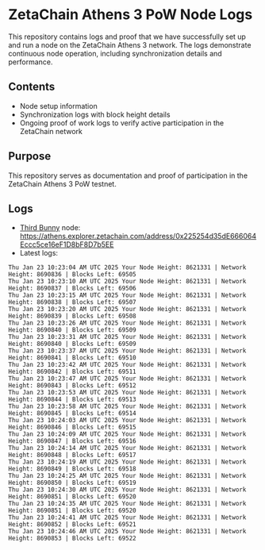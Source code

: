 # ZetaChain Athens 3 PoW Node Logs
This repository contains logs and proof that we have successfully set up and run a node on the ZetaChain Athens 3 network. The logs demonstrate continuous node operation, including synchronization details and performance.

## Contents
- Node setup information
- Synchronization logs with block height details
- Ongoing proof of work logs to verify active participation in the ZetaChain network

## Purpose
This repository serves as documentation and proof of participation in the ZetaChain Athens 3 PoW testnet.

## Logs

- [Third Bunny](https://thirdbunny.xyz/) node: https://athens.explorer.zetachain.com/address/0x225254d35dE666064Eccc5ce16eF1D8bF8D7b5EE
- Latest logs:
```
Thu Jan 23 10:23:04 AM UTC 2025 Your Node Height: 8621331 | Network Height: 8690836 | Blocks Left: 69505
Thu Jan 23 10:23:10 AM UTC 2025 Your Node Height: 8621331 | Network Height: 8690837 | Blocks Left: 69506
Thu Jan 23 10:23:15 AM UTC 2025 Your Node Height: 8621331 | Network Height: 8690838 | Blocks Left: 69507
Thu Jan 23 10:23:20 AM UTC 2025 Your Node Height: 8621331 | Network Height: 8690839 | Blocks Left: 69508
Thu Jan 23 10:23:26 AM UTC 2025 Your Node Height: 8621331 | Network Height: 8690840 | Blocks Left: 69509
Thu Jan 23 10:23:31 AM UTC 2025 Your Node Height: 8621331 | Network Height: 8690840 | Blocks Left: 69509
Thu Jan 23 10:23:37 AM UTC 2025 Your Node Height: 8621331 | Network Height: 8690841 | Blocks Left: 69510
Thu Jan 23 10:23:42 AM UTC 2025 Your Node Height: 8621331 | Network Height: 8690842 | Blocks Left: 69511
Thu Jan 23 10:23:47 AM UTC 2025 Your Node Height: 8621331 | Network Height: 8690843 | Blocks Left: 69512
Thu Jan 23 10:23:53 AM UTC 2025 Your Node Height: 8621331 | Network Height: 8690844 | Blocks Left: 69513
Thu Jan 23 10:23:58 AM UTC 2025 Your Node Height: 8621331 | Network Height: 8690845 | Blocks Left: 69514
Thu Jan 23 10:24:03 AM UTC 2025 Your Node Height: 8621331 | Network Height: 8690846 | Blocks Left: 69515
Thu Jan 23 10:24:09 AM UTC 2025 Your Node Height: 8621331 | Network Height: 8690847 | Blocks Left: 69516
Thu Jan 23 10:24:14 AM UTC 2025 Your Node Height: 8621331 | Network Height: 8690848 | Blocks Left: 69517
Thu Jan 23 10:24:19 AM UTC 2025 Your Node Height: 8621331 | Network Height: 8690849 | Blocks Left: 69518
Thu Jan 23 10:24:25 AM UTC 2025 Your Node Height: 8621331 | Network Height: 8690850 | Blocks Left: 69519
Thu Jan 23 10:24:30 AM UTC 2025 Your Node Height: 8621331 | Network Height: 8690851 | Blocks Left: 69520
Thu Jan 23 10:24:35 AM UTC 2025 Your Node Height: 8621331 | Network Height: 8690851 | Blocks Left: 69520
Thu Jan 23 10:24:41 AM UTC 2025 Your Node Height: 8621331 | Network Height: 8690852 | Blocks Left: 69521
Thu Jan 23 10:24:46 AM UTC 2025 Your Node Height: 8621331 | Network Height: 8690853 | Blocks Left: 69522
```
